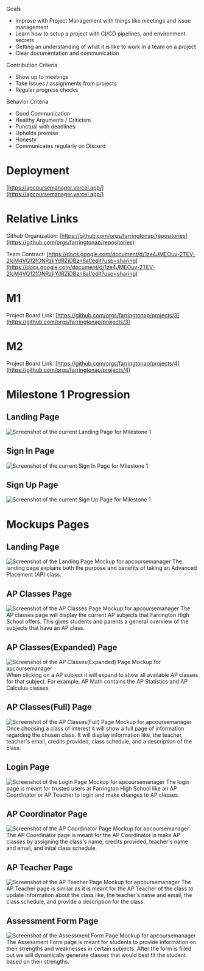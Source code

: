 Goals
- Improve with Project Management with things like meetings and issue management
- Learn how to setup a project with CI/CD pipelines, and environment secrets
- Getting an understanding of what it is like to work in a team on a project
- Clear documentation and communication

Contribution Criteria
- Show up to meetings
- Take issues / assignments from projects
- Regular progress checks 

Behavior Criteria
- Good Communication
- Healthy Arguments / Criticism
- Punctual with deadlines
- Upholds promise
- Honesty
- Communicates regularly on Discord

# Deployment

[https://apcoursemanager.vercel.app/](https://apcoursemanager.vercel.app/)

# Relative Links

Github Organization: [https://github.com/orgs/farringtonap/repositories](https://github.com/orgs/farringtonap/repositories)

Team Contract: [https://docs.google.com/document/d/1ze4JMEOuv-2TEV-2IcM4VQ12fONRzIiYdRZjDBzn8aI/edit?usp=sharing](https://docs.google.com/document/d/1ze4JMEOuv-2TEV-2IcM4VQ12fONRzIiYdRZjDBzn8aI/edit?usp=sharing)

# M1

Project Board Link: [https://github.com/orgs/farringtonap/projects/3](https://github.com/orgs/farringtonap/projects/3)

# M2

Project Board Link: [https://github.com/orgs/farringtonap/projects/4](https://github.com/orgs/farringtonap/projects/4)

# Milestone 1 Progression

## Landing Page
![Screenshot of the current Landing Page for Milestone 1](https://raw.githubusercontent.com/farringtonap/apcoursemanager/refs/heads/main/doc/apcoursemanager-current-state-milestone1/landing-page-milestone1.png)

## Sign In Page
![Screenshot of the current Sign In Page for Milestone 1](https://raw.githubusercontent.com/farringtonap/apcoursemanager/refs/heads/main/doc/apcoursemanager-current-state-milestone1/sign-in-page-milestone1.png)

## Sign Up Page
![Screenshot of the current Sign Up Page for Milestone 1](https://raw.githubusercontent.com/farringtonap/apcoursemanager/refs/heads/main/doc/apcoursemanager-current-state-milestone1/sign-up-page-milestone1.png)

# Mockups Pages

## Landing Page
![Screenshot of the Landing Page Mockup for apcoursemanager](https://raw.githubusercontent.com/farringtonap/apcoursemanager/refs/heads/main/doc/apcoursemanager-designmockup/landing-page-mockup.png)
The landing page explains both the purpose and benefits of taking an Advanced Placement (AP) class.

## AP Classes Page
![Screenshot of the AP Classes Page Mockup for apcoursemanager](https://raw.githubusercontent.com/farringtonap/apcoursemanager/refs/heads/main/doc/apcoursemanager-designmockup/apclasses-page-mockup.png)
The AP classes page will display the current AP subjects that Farrington High School offers. This gives students and parents a general overview of the subjects that have an AP class.

## AP Classes(Expanded) Page 
![Screenshot of the AP Classes(Expanded) Page Mockup for apcoursemanager](https://raw.githubusercontent.com/farringtonap/apcoursemanager/refs/heads/main/doc/apcoursemanager-designmockup/apclasses-expanded-page-mockup.png)
When clicking on a AP subject it will expand to show all available AP classes for that subject. For example, AP Math contains the AP Statistics and AP Calculus classes. 

## AP Classes(Full) Page
![Screenshot of the AP Classes(Full) Page Mockup for apcoursemanager](https://raw.githubusercontent.com/farringtonap/apcoursemanager/refs/heads/main/doc/apcoursemanager-designmockup/apclasses-full-page-mockup.png)
Once choosing a class of interest it will show a full page of information regarding the chosen class. It will display information like, the teacher, teacher's email, credits provided, class schedule, and a description of the class.

## Login Page
![Screenshot of the Login Page Mockup for apcoursemanager](https://raw.githubusercontent.com/farringtonap/apcoursemanager/refs/heads/main/doc/apcoursemanager-designmockup/login-page-mockup.png)
The login page is meant for trusted users at Farrington High School like an AP Coordinator or AP Teacher to login and make changes to AP classes.

## AP Coordinator Page
![Screenshot of the AP Coordinator Page Mockup for apcoursemanager](https://raw.githubusercontent.com/farringtonap/apcoursemanager/refs/heads/main/doc/apcoursemanager-designmockup/ap-coordinator-page-mockup.png)
The AP Coordinator page is meant for the AP Coordinator is make AP classes by assigning the class's name, credits provided, teacher's name and email, and inital class schedule.

## AP Teacher Page 
![Screenshot of the AP Teacher Page Mockup for apcoursemanager](https://raw.githubusercontent.com/farringtonap/apcoursemanager/refs/heads/main/doc/apcoursemanager-designmockup/ap-teacher-page-mockup.png)
The AP Teacher page is similar as it is meant for the AP Teacher of the class to update information about the class like, the teacher's name and email, the class schedule, and provide a description for the class.

## Assessment Form Page 
![Screenshot of the Assessment Form Page Mockup for apcoursemanager](https://raw.githubusercontent.com/farringtonap/apcoursemanager/refs/heads/main/doc/apcoursemanager-designmockup/assessment-form-page-mockup.png)
The Assessment Form page is meant for students to provide information on their strengths and weaknesses in certain subjects. After the form is filled out we will dynamically generate classes that would best fit the student based on their strengths.

